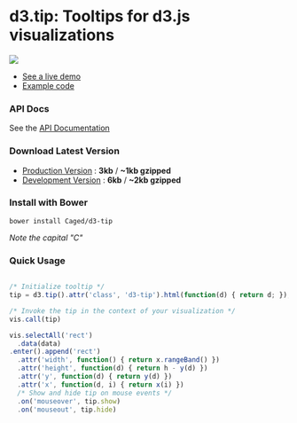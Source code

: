 # d3.tip: Tooltips for d3.js visualizations

![](https://github-images.s3.amazonaws.com/skitch/Screen_Shot_2013-04-08_at_11.40.10_AM-20130408-114054.png)

* [See a live demo](http://bl.ocks.org/Caged/6476579)
* [Example code](/examples)

### API Docs
See the [API Documentation](docs/index.md)

### Download Latest Version
* [Production Version](https://raw.github.com/Caged/d3-tip/v0.5.2/d3.tip.min.js) : **3kb** / **~1kb gzipped**
* [Development Version](https://raw.github.com/Caged/d3-tip/v0.5.2/src/d3.tip.js) : **6kb** / **~2kb gzipped**

### Install with Bower
```
bower install Caged/d3-tip
```
*Note the capital "C"*

### Quick Usage
``` javascript

/* Initialize tooltip */
tip = d3.tip().attr('class', 'd3-tip').html(function(d) { return d; });

/* Invoke the tip in the context of your visualization */
vis.call(tip)

vis.selectAll('rect')
  .data(data)
.enter().append('rect')
  .attr('width', function() { return x.rangeBand() })
  .attr('height', function(d) { return h - y(d) })
  .attr('y', function(d) { return y(d) })
  .attr('x', function(d, i) { return x(i) })
  /* Show and hide tip on mouse events */
  .on('mouseover', tip.show)
  .on('mouseout', tip.hide)
```
